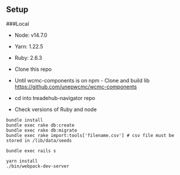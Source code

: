 ## Setup

###Local

- Node: v14.7.0
- Yarn: 1.22.5
- Ruby: 2.6.3

- Clone this repo
- Until wcmc-components is on npm - Clone and build lib https://github.com/unepwcmc/wcmc-components
- cd into treadehub-navigator repo
- Check versions of Ruby and node

```
bundle install
bundle exec rake db:create
bundle exec rake db:migrate
bundle exec rake import:tools['filename.csv'] # csv file must be stored in /lib/data/seeds

bundle exec rails s
```


```
yarn install
./bin/webpack-dev-server
```
